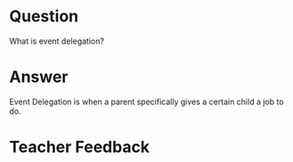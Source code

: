 # Question
What is event delegation?

# Answer
Event Delegation is when a parent specifically gives a certain child a job to do.

# Teacher Feedback